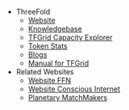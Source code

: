* ThreeFold
    * [Website](http://www.threefold.io/)
    * [Knowledgebase](http://wiki.threefold.io/)
    * [TFGrid Capacity Explorer](https://explorer.grid.tf/)
    * [Token Stats](https://tokenstats.threefoldtoken.com/)
    * [Blogs](https://blog.threefold.io/)
    * [Manual for TFGrid](https://manual-testnet.threefold.io/)
* Related Websites
    * [Website FFN](http://www.freeflownation.org/)
    * [Website Conscious Internet](http://consciousinternet.org//)
    * [Planetary MatchMakers](https://www.freeflowmatchmakers.com/)


